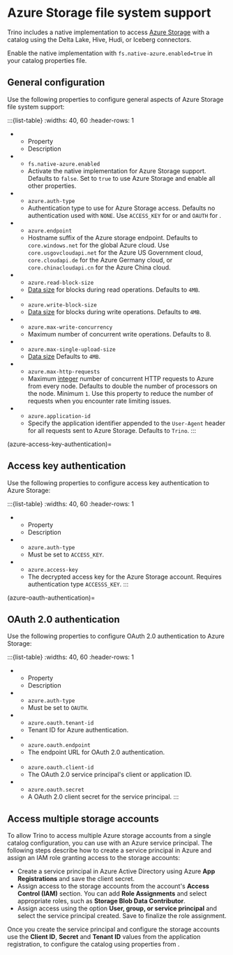 # Azure Storage file system support

Trino includes a native implementation to access [Azure
Storage](https://learn.microsoft.com/en-us/azure/storage/) with a catalog using
the Delta Lake, Hive, Hudi, or Iceberg connectors.

Enable the native implementation with `fs.native-azure.enabled=true` in your
catalog properties file.

## General configuration

Use the following properties to configure general aspects of Azure Storage file
system support:

:::{list-table}
:widths: 40, 60
:header-rows: 1

* - Property
  - Description
* - `fs.native-azure.enabled`
  - Activate the native implementation for Azure Storage support. Defaults to
    `false`. Set to `true` to use Azure Storage and enable all other properties.
* - `azure.auth-type`
  - Authentication type to use for Azure Storage access. Defaults no
    authentication used with `NONE`. Use `ACCESS_KEY` for
    [](azure-access-key-authentication) or and `OAUTH` for
    [](azure-oauth-authentication).
* - `azure.endpoint`
  - Hostname suffix of the Azure storage endpoint.
    Defaults to `core.windows.net` for the global Azure cloud.
    Use `core.usgovcloudapi.net` for the Azure US Government cloud,
    `core.cloudapi.de` for the Azure Germany cloud,
    or `core.chinacloudapi.cn` for the Azure China cloud.
* - `azure.read-block-size`
  - [Data size](prop-type-data-size) for blocks during read operations. Defaults
    to `4MB`.
* - `azure.write-block-size`
  - [Data size](prop-type-data-size) for blocks during write operations.
    Defaults to `4MB`.
* - `azure.max-write-concurrency`
  - Maximum number of concurrent write operations. Defaults to 8.
* - `azure.max-single-upload-size`
  - [Data size](prop-type-data-size) Defaults to `4MB`.
* - `azure.max-http-requests`
  - Maximum [integer](prop-type-integer) number of concurrent HTTP requests to
    Azure from every node. Defaults to double the number of processors on the
    node. Minimum `1`. Use this property to reduce the number of requests when
    you encounter rate limiting issues.
* - `azure.application-id`
  - Specify the application identifier appended to the `User-Agent` header
    for all requests sent to Azure Storage. Defaults to `Trino`. 
:::

(azure-access-key-authentication)=
## Access key authentication

Use the following properties to configure access key authentication to Azure
Storage:

:::{list-table}
:widths: 40, 60
:header-rows: 1

* - Property
  - Description
* - `azure.auth-type`
  - Must be set to `ACCESS_KEY`.
* - `azure.access-key`
  - The decrypted access key for the Azure Storage account. Requires
    authentication type `ACCESSS_KEY`.
:::

(azure-oauth-authentication)=
## OAuth 2.0 authentication

Use the following properties to configure OAuth 2.0 authentication to Azure
Storage:

:::{list-table}
:widths: 40, 60
:header-rows: 1

* - Property
  - Description
* - `azure.auth-type`
  - Must be set to `OAUTH`.
* - `azure.oauth.tenant-id`
  - Tenant ID for Azure authentication.
* - `azure.oauth.endpoint`
  - The endpoint URL for OAuth 2.0 authentication.
* - `azure.oauth.client-id`
  - The OAuth 2.0 service principal's client or application ID.
* - `azure.oauth.secret`
  - A OAuth 2.0 client secret for the service principal.
:::

## Access multiple storage accounts

To allow Trino to access multiple Azure storage accounts from a single
catalog configuration, you can use [](azure-oauth-authentication) with
an Azure service principal. The following steps describe how to create
a service principal in Azure and assign an IAM role granting access to the
storage accounts:

- Create a service principal in Azure Active Directory using Azure
  **App Registrations** and save the client secret.
- Assign access to the storage accounts from the account's
  **Access Control (IAM)** section. You can add **Role Assignments** and
  select appropriate roles, such as **Storage Blob Data Contributor**.
- Assign access using the option **User, group, or service principal** and
  select the service principal created. Save to finalize the role
  assignment.

 Once you create the service principal and configure the storage accounts
 use the **Client ID**, **Secret** and **Tenant ID** values from the
 application registration, to configure the catalog using properties from
 [](azure-oauth-authentication).
